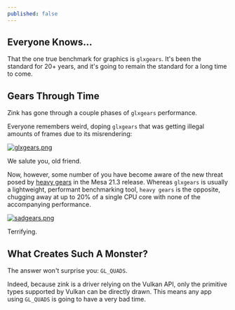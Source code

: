 ```yaml
---
published: false
---
```

## Everyone Knows...

That the one true benchmark for graphics is `glxgears`. It's been the standard for 20+ years, and it's going to remain the standard for a long time to come.

## Gears Through Time

Zink has gone through a couple phases of `glxgears` performance.

Everyone remembers weird, doping `glxgears` that was getting illegal amounts of frames due to its misrendering:

[![glxgears.png](https://gitlab.freedesktop.org/mesa/mesa/uploads/f32a4cae60c4dabb90400842f0940460/Screenshot_20200625_033438.png)](https://gitlab.freedesktop.org/mesa/mesa/uploads/f32a4cae60c4dabb90400842f0940460/Screenshot_20200625_033438.png)

We salute you, old friend. 

Now, however, some number of you have become aware of the new threat posed by [heavy gears](https://gitlab.freedesktop.org/mesa/mesa/-/issues/5249) in the Mesa 21.3 release. Whereas `glxgears` is usually a lightweight, performant benchmarking tool, `heavy gears` is the opposite, chugging away at up to 20% of a single CPU core with none of the accompanying performance.

[![sadgears.png]({{site.url}}/assets/sadgears.png)]({{site.url}}/assets/sadgears.png)

Terrifying.

## What Creates Such A Monster?
The answer won't surprise you: `GL_QUADS`.

Indeed, because zink is a driver relying on the Vulkan API, only the primitive types supported by Vulkan can be directly drawn. This means any app using `GL_QUADS` is going to have a very bad time.